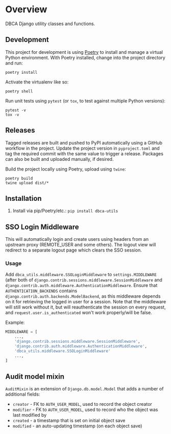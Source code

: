 # Overview

DBCA Django utility classes and functions.

## Development

This project for development is using
[Poetry](https://python-poetry.org/docs/) to install and manage a virtual Python
environment. With Poetry installed, change into the project directory and run:

    poetry install

Activate the virtualenv like so:

    poetry shell

Run unit tests using `pytest` (or `tox`, to test against multiple Python versions):

    pytest -v
    tox -v

## Releases

Tagged releases are built and pushed to PyPI automatically using a GitHub
workflow in the project. Update the project version in `pyproject.toml` and
tag the required commit with the same value to trigger a release. Packages
can also be built and uploaded manually, if desired.

Build the project locally using Poetry, upload using `twine`:

    poetry build
    twine upload dist/*

## Installation

1. Install via pip/Poetry/etc.: `pip install dbca-utils`

## SSO Login Middleware

This will automatically login and create users using headers from an upstream proxy (REMOTE_USER and some others).
The logout view will redirect to a separate logout page which clears the SSO session.

### Usage

Add `dbca_utils.middleware.SSOLoginMiddleware` to `settings.MIDDLEWARE` (after both of
`django.contrib.sessions.middleware.SessionMiddleware` and
`django.contrib.auth.middleware.AuthenticationMiddleware`.
Ensure that `AUTHENTICATION_BACKENDS` contains `django.contrib.auth.backends.ModelBackend`,
as this middleware depends on it for retrieving the logged in user for a session.
Note that the middleware will still work without it, but will reauthenticate the session
on every request, and `request.user.is_authenticated` won't work properly/will be false.

Example:

```python
MIDDLEWARE = [
    ...,
    'django.contrib.sessions.middleware.SessionMiddleware',
    'django.contrib.auth.middleware.AuthenticationMiddleware',
    'dbca_utils.middleware.SSOLoginMiddleware'
    ...,
]
```

## Audit model mixin

`AuditMixin` is an extension of `Django.db.model.Model` that adds a number of additional fields:

- `creator` - FK to `AUTH_USER_MODEL`, used to record the object creator
- `modifier` - FK to `AUTH_USER_MODEL`, used to record who the object was last modified by
- `created` - a timestamp that is set on initial object save
- `modified` - an auto-updating timestamp (on each object save)
